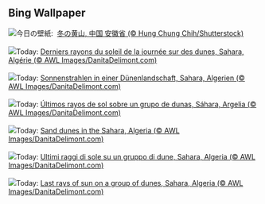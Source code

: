 ## Bing Wallpaper
![](https://www.bing.com/th?id=OHR.MountainDayChina_JA-JP0160517596_UHD.jpg&w=1000)今日の壁紙: &nbsp;[冬の黄山, 中国 安徽省 (© Hung Chung Chih/Shutterstock)](https://www.bing.com/th?id=OHR.MountainDayChina_JA-JP0160517596_UHD.jpg)
<br><br/>
![](https://www.bing.com/th?id=OHR.SaharaDunes_FR-FR6483454056_UHD.jpg&w=1000)Today: [Derniers rayons du soleil de la journée sur des dunes, Sahara, Algérie (© AWL Images/DanitaDelimont.com)](https://www.bing.com/th?id=OHR.SaharaDunes_FR-FR6483454056_UHD.jpg)
<br><br/>
![](https://www.bing.com/th?id=OHR.SaharaDunes_DE-DE6555086402_UHD.jpg&w=1000)Today: [Sonnenstrahlen in einer Dünenlandschaft, Sahara, Algerien (© AWL Images/DanitaDelimont.com)](https://www.bing.com/th?id=OHR.SaharaDunes_DE-DE6555086402_UHD.jpg)
<br><br/>
![](https://www.bing.com/th?id=OHR.SaharaDunes_ES-ES5018371506_UHD.jpg&w=1000)Today: [Últimos rayos de sol sobre un grupo de dunas, Sáhara, Argelia (© AWL Images/DanitaDelimont.com)](https://www.bing.com/th?id=OHR.SaharaDunes_ES-ES5018371506_UHD.jpg)
<br><br/>
![](https://www.bing.com/th?id=OHR.SaharaDunes_EN-GB4602416366_UHD.jpg&w=1000)Today: [Sand dunes in the Sahara, Algeria (© AWL Images/DanitaDelimont.com)](https://www.bing.com/th?id=OHR.SaharaDunes_EN-GB4602416366_UHD.jpg)
<br><br/>
![](https://www.bing.com/th?id=OHR.SaharaDunes_IT-IT4256845784_UHD.jpg&w=1000)Today: [Ultimi raggi di sole su un gruppo di dune, Sahara, Algeria (© AWL Images/DanitaDelimont.com)](https://www.bing.com/th?id=OHR.SaharaDunes_IT-IT4256845784_UHD.jpg)
<br><br/>
![](https://www.bing.com/th?id=OHR.SaharaDunes_PT-BR0559111753_UHD.jpg&w=1000)Today: [Last rays of sun on a group of dunes, Sahara, Algeria (© AWL Images/DanitaDelimont.com)](https://www.bing.com/th?id=OHR.SaharaDunes_PT-BR0559111753_UHD.jpg)
<br><br/>
